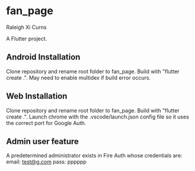 # fan_page
Raleigh Xi Curns

A Flutter project.

## Android Installation 

Clone repository and rename root folder to fan_page. Build with "flutter create .". May need to enable multidex if build error occurs. 

## Web Installation

Clone repository and rename root folder to fan_page. Build with "flutter create .". Launch chrome with the .vscode/launch.json config file so it uses the correct port for Google Auth.

## Admin user feature

A predetermined administrator exists in Fire Auth whose credentials are:
email: test@g.com
pass: pppppp